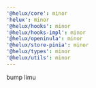 ```yaml
---
'@helux/core': minor
'helux': minor
'@helux/hooks': minor
'@helux/hooks-impl': minor
'@helux/openinula': minor
'@helux/store-pinia': minor
'@helux/types': minor
'@helux/utils': minor
---
```


bump limu
